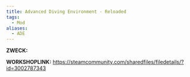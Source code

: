 ```yaml
---
title: Advanced Diving Environment - Reloaded
tags:
  - Mod
aliases:
  - ADE
---
```

**ZWECK:** 

**WORKSHOPLINK:** https://steamcommunity.com/sharedfiles/filedetails/?id=3002787343